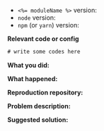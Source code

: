 <!--
Thanks for your interest in the project. I appreciate bugs filed and PRs submitted!
Please make sure that you are familiar with and follow the Code of Conduct for
this project (found in the code_of_conduct.md file).

Please fill out this template with all the relevant information so we can
understand what's going on and fix the issue.

I'll probably ask you to submit the fix (after giving some direction). If you've
never done that before, that's great! Check this free short video tutorial to
learn how: http://kcd.im/pull-request
-->

- `<%= moduleName %>` version:
- `node` version:
- `npm` (or `yarn`) version:

**Relevant code or config**
```js
# write some codes here

```

**What you did:**


**What happened:**
<!-- Please provide the full error message/screenshots/anything -->


**Reproduction repository:**
<!--
If possible, please create a repository that reproduces the issue with the
minimal amount of code possible.
-->


**Problem description:**


**Suggested solution:**
